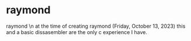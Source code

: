 # raymond
raymond \n
at the time of creating raymond (Friday, October 13, 2023) this and a basic dissasembler are the only c experience I have.
